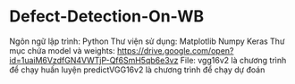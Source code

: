 # Defect-Detection-On-WB
Ngôn ngữ lập trình: Python
Thư viện sử dụng: 
  Matplotlib
  Numpy
  Keras
Thư mục chứa model và weights: https://drive.google.com/open?id=1uaiM6VzdfGN4VWTjP-Qf6SmH5qb6e3vz
File: vgg16v2 là chương trình để chạy huấn luyện
predictVGG16v2 là chương trình để chạy dự đoán
